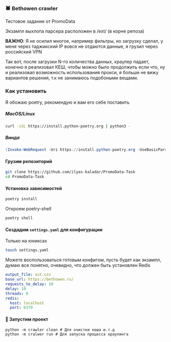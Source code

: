 ### 🕷 Bethowen crawler
Тестовое задание от PromoData

Экзампл выхлопа парсера расположен в /ext/ (в корне репоза)

**ВАЖНО**: Я не осилил многое, например фильтры, но загрузку сделал, у меня через таджикский IP вовсе не отдаются данные, я грузил через российский VPN

Так вот, после загрузки N-го количества данных, краулер падает, конечно я реализовал КЕШ, чтобы можно было продолжить если что, ну и реализовал возможность использования прокси, я больше не вижу вариантов решения, т.к не занимаюсь подобоными вещами.

### Как установить
Я обожаю poetry, рекомендую и вам его себе поставить

##### MacOS/Linux 

```bash
curl -sSL https://install.python-poetry.org | python3 -
```
##### Винда

```powershell
(Invoke-WebRequest -Uri https://install.python-poetry.org -UseBasicParsing).Content | py -
```

#### Грузим репозиторий

```bash
git clone https://github.com/ilyas-kaladar/PromoData-Task
cd PromoData-Task
```

#### Установка зависимостей


```bash
poetry install
```

Откроем poetry-shell

```bash
poetry shell
```

#### Создадим `settings.yaml` для конфигурации

Только на юниксах
```bash
touch settings.yaml
```
Можете воспользоваться готовым конфигом, пусть будет как экзампл,
думаю все понятно, очевидно, что должен быть установлен Redis

```yaml
output_file: out.csv
base_url: https://bethowen.ru/
requests_to_delay: 10
delay: 10
threads: 8
redis:
  host: localhost
  port: 6379
```

#### 🚀 Запустим проект
```
python -m crawler clean # Для очистки кеша и.т.д
python -m cralwer run # Для запуска процесса краулинга
```

